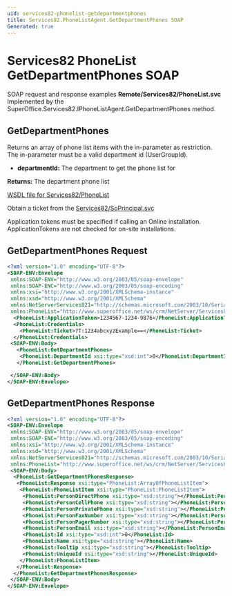```yaml
---
uid: services82-phonelist-getdepartmentphones
title: Services82.PhoneListAgent.GetDepartmentPhones SOAP
Generated: true
---
```


# Services82 PhoneList GetDepartmentPhones SOAP

SOAP request and response examples **Remote/Services82/PhoneList.svc**
Implemented by the <see cref="M:SuperOffice.Services82.IPhoneListAgent.GetDepartmentPhones">SuperOffice.Services82.IPhoneListAgent.GetDepartmentPhones</see> method.

## GetDepartmentPhones

Returns an array of phone list items with the in-parameter as restriction. The in-parameter must be a valid department id (UserGroupId).

* **departmentId:** The department to get the phone list for

**Returns:** The department phone list


[WSDL file for Services82/PhoneList](../Services82-PhoneList.md)

Obtain a ticket from the [Services82/SoPrincipal.svc](../SoPrincipal/SoPrincipal.md)

Application tokens must be specified if calling an Online installation. ApplicationTokens are not checked for on-site installations.

## GetDepartmentPhones Request

```xml
<?xml version="1.0" encoding="UTF-8"?>
<SOAP-ENV:Envelope
 xmlns:SOAP-ENV="http://www.w3.org/2003/05/soap-envelope"
 xmlns:SOAP-ENC="http://www.w3.org/2003/05/soap-encoding"
 xmlns:xsi="http://www.w3.org/2001/XMLSchema-instance"
 xmlns:xsd="http://www.w3.org/2001/XMLSchema"
 xmlns:NetServerServices821="http://schemas.microsoft.com/2003/10/Serialization/"
 xmlns:PhoneList="http://www.superoffice.net/ws/crm/NetServer/Services82">
  <PhoneList:ApplicationToken>1234567-1234-9876</PhoneList:ApplicationToken>
  <PhoneList:Credentials>
    <PhoneList:Ticket>7T:1234abcxyzExample==</PhoneList:Ticket>
  </PhoneList:Credentials>
 <SOAP-ENV:Body>
   <PhoneList:GetDepartmentPhones>
    <PhoneList:DepartmentId xsi:type="xsd:int">0</PhoneList:DepartmentId>
   </PhoneList:GetDepartmentPhones>

 </SOAP-ENV:Body>
</SOAP-ENV:Envelope>

```


## GetDepartmentPhones Response

```xml
<?xml version="1.0" encoding="UTF-8"?>
<SOAP-ENV:Envelope
 xmlns:SOAP-ENV="http://www.w3.org/2003/05/soap-envelope"
 xmlns:SOAP-ENC="http://www.w3.org/2003/05/soap-encoding"
 xmlns:xsi="http://www.w3.org/2001/XMLSchema-instance"
 xmlns:xsd="http://www.w3.org/2001/XMLSchema"
 xmlns:NetServerServices821="http://schemas.microsoft.com/2003/10/Serialization/"
 xmlns:PhoneList="http://www.superoffice.net/ws/crm/NetServer/Services82">
 <SOAP-ENV:Body>
  <PhoneList:GetDepartmentPhonesResponse>
   <PhoneList:Response xsi:type="PhoneList:ArrayOfPhoneListItem">
    <PhoneList:PhoneListItem xsi:type="PhoneList:PhoneListItem">
     <PhoneList:PersonDirectPhone xsi:type="xsd:string"></PhoneList:PersonDirectPhone>
     <PhoneList:PersonCellPhone xsi:type="xsd:string"></PhoneList:PersonCellPhone>
     <PhoneList:PersonPrivatePhone xsi:type="xsd:string"></PhoneList:PersonPrivatePhone>
     <PhoneList:PersonFaxNumber xsi:type="xsd:string"></PhoneList:PersonFaxNumber>
     <PhoneList:PersonPagerNumber xsi:type="xsd:string"></PhoneList:PersonPagerNumber>
     <PhoneList:PersonEmail xsi:type="xsd:string"></PhoneList:PersonEmail>
     <PhoneList:Id xsi:type="xsd:int">0</PhoneList:Id>
     <PhoneList:Name xsi:type="xsd:string"></PhoneList:Name>
     <PhoneList:Tooltip xsi:type="xsd:string"></PhoneList:Tooltip>
     <PhoneList:UniqueId xsi:type="xsd:string"></PhoneList:UniqueId>
    </PhoneList:PhoneListItem>
   </PhoneList:Response>
  </PhoneList:GetDepartmentPhonesResponse>
 </SOAP-ENV:Body>
</SOAP-ENV:Envelope>

```

